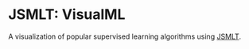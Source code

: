 # JSMLT: VisualML
A visualization of popular supervised learning algorithms using [JSMLT](https://github.com/jsmlt/jsmlt).